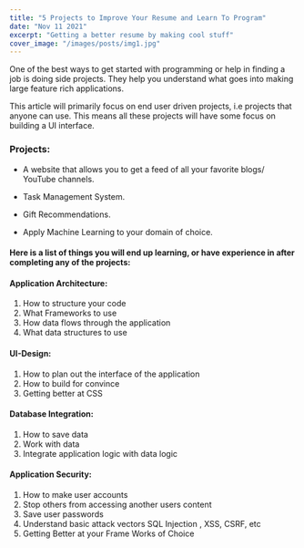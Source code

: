 ```yaml
---
title: "5 Projects to Improve Your Resume and Learn To Program"
date: "Nov 11 2021"
excerpt: "Getting a better resume by making cool stuff"
cover_image: "/images/posts/img1.jpg"
---
```

<p>One of the best ways to get started with programming or help in finding a job is doing side projects. They help you understand what goes into making large feature rich applications.</p>
<p>This article will primarily focus on end user driven projects, i.e projects that anyone can use. This means all these projects will have some focus on building a UI interface.</p>

<h3>Projects:</h3>

<ul><li>A website that allows you to get a feed of all your favorite blogs/ YouTube channels.</li></ul>
<ul><li>Task Management System.</li></ul>
<ul><li>Gift Recommendations.</li></ul>
<ul><li>Apply Machine Learning to your domain of choice.</li></ul>
<h4>Here is a list of things you will end up learning, or have experience in after completing any of the projects:</h4>
<h4>Application Architecture:</h4>
<ol>
<li>How to structure your code</li>
<li>What Frameworks to use</li>
<li>How data flows through the application</li>
<li>What data structures to use</li>
</ol>
<h4>UI-Design:</h4>
<ol>
<li>How to plan out the interface of the application</li>
<li>How to build for convince</li>
<li>Getting better at CSS</li>
</ol>

<h4>Database Integration:</h4>
<ol>
<li>How to save data</li>
<li>Work with data</li>
<li>Integrate application logic with data logic</li>
</ol>

<h4>Application Security:</h4>

<ol>
<li>How to make user accounts</li>
<li>Stop others from accessing another users content</li>
<li>Save user passwords</li>
<li>Understand basic attack vectors SQL Injection&nbsp;, XSS, CSRF, etc</li>
<li>Getting Better at your Frame Works of Choice</li>
</ol>